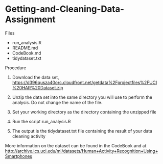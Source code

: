 # Getting-and-Cleaning-Data-Assignment

Files

- run_analysis.R
- README.md
- CodeBook.md
- tidydataset.txt

Procedure

1. Download the data set, https://d396qusza40orc.cloudfront.net/getdata%2Fprojectfiles%2FUCI%20HAR%20Dataset.zip

2. Unzip the data set into the same directory you will use to perform the analysis. Do not change the name of the file.

3. Set your working directory as the directory containing the unzipped file

4. Run the script run_analysis.R

5. The output is the tidydataset.txt file containing the result of your data cleaning activity

More information on the dataset can be found in the CodeBook and at http://archive.ics.uci.edu/ml/datasets/Human+Activity+Recognition+Using+Smartphones
